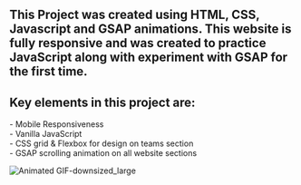 <h2> This Project was created using HTML, CSS, Javascript and GSAP animations. This website is fully responsive and was created to practice JavaScript along with experiment with GSAP for the first time.</h2>

<h2>Key elements in this project are:</h2>
- Mobile Responsiveness <br>
- Vanilla JavaScript <br>
- CSS grid & Flexbox for design on teams section <br>
- GSAP scrolling animation on all website sections <br>

![Animated GIF-downsized_large](https://media.giphy.com/media/QvgkFQ7K9aVJk3xNeh/giphy.gif)

